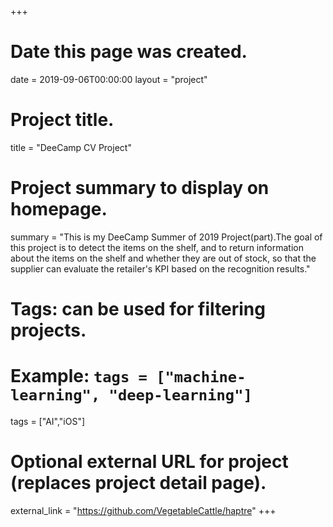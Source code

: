+++
# Date this page was created.
date = 2019-09-06T00:00:00
layout = "project"

# Project title.
title = "DeeCamp CV Project"

# Project summary to display on homepage.
summary = "This is my DeeCamp Summer of 2019 Project(part).The goal of this project is to detect the items on the shelf, and to return information about the items on the shelf and whether they are out of stock, so that the supplier can evaluate the retailer's KPI based on the recognition results."

# Tags: can be used for filtering projects.
# Example: `tags = ["machine-learning", "deep-learning"]`
tags = ["AI","iOS"]

# Optional external URL for project (replaces project detail page).
external_link = "https://github.com/VegetableCattle/haptre"
+++
